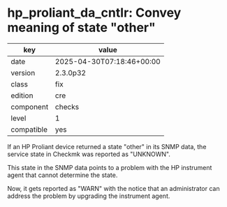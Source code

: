 [//]: # (werk v2)
# hp_proliant_da_cntlr: Convey meaning of state "other"

key        | value
---------- | ---
date       | 2025-04-30T07:18:46+00:00
version    | 2.3.0p32
class      | fix
edition    | cre
component  | checks
level      | 1
compatible | yes

If an HP Proliant device returned a state "other" in its SNMP data, the service state in Checkmk was reported as "UNKNOWN".

This state in the SNMP data points to a problem with the HP instrument agent that cannot determine the state.

Now, it gets reported as "WARN" with the notice that an administrator can address the problem by upgrading the instrument agent. 

